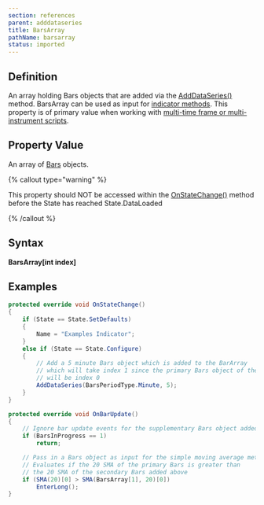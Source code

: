 ```yaml
---
section: references
parent: adddataseries
title: BarsArray
pathName: barsarray
status: imported
---
```


## Definition

An array holding Bars objects that are added via the [AddDataSeries()](adddataseries) method. BarsArray can be used as input for [indicator methods](docs/references/Language%20Reference/2.0%20Common/system_indicator_methods.md). This property is of primary value when working with [multi-time frame or multi-instrument scripts](multi_time_frame_instruments.md).

## Property Value

An array of [Bars](bars) objects.

{% callout type="warning" %}

This property should NOT be accessed within the [OnStateChange()](onstatechange) method before the State has reached State.DataLoaded

{% /callout %}

## Syntax

**BarsArray[int index]**

## Examples

```csharp
protected override void OnStateChange()
{
    if (State == State.SetDefaults)
    {
        Name = "Examples Indicator";      
    }
    else if (State == State.Configure)
    {
        // Add a 5 minute Bars object which is added to the BarArray 
        // which will take index 1 since the primary Bars object of the strategy 
        // will be index 0 
        AddDataSeries(BarsPeriodType.Minute, 5); 
    }
} 

protected override void OnBarUpdate() 
{ 
    // Ignore bar update events for the supplementary Bars object added above 
    if (BarsInProgress == 1) 
        return; 

    // Pass in a Bars object as input for the simple moving average method 
    // Evaluates if the 20 SMA of the primary Bars is greater than 
    // the 20 SMA of the secondary Bars added above 
    if (SMA(20)[0] > SMA(BarsArray[1], 20)[0]) 
        EnterLong(); 
}
```
